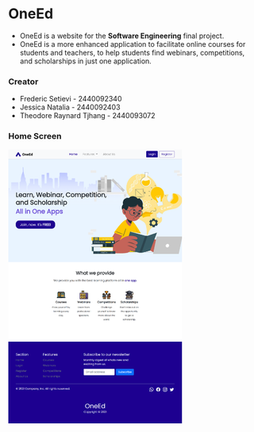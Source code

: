 # OneEd

- OneEd is a website for the **Software Engineering** final project.
- OneEd is a more enhanced application to facilitate online courses for students and teachers, to help students find webinars, competitions, and scholarships in just one application. 

### Creator

- Frederic Setievi - 2440092340
- Jessica Natalia - 2440092403
- Theodore Raynard Tjhang - 2440093072

### Home Screen 
<img src="public/images/home.png" width="350"/>
